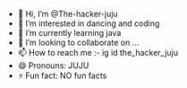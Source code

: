 - 👋 Hi, I’m @The-hacker-juju
- 👀 I’m interested in dancing and coding
- 🌱 I’m currently learning java
- 💞️ I’m looking to collaborate on ...
- 📫 How to reach me :- ig id the_hacker_juju
- 😄 Pronouns: JUJU
- ⚡ Fun fact: NO fun facts

<!---
The-hacker-juju/The-hacker-juju is a ✨ special ✨ repository because its `README.md` (this file) appears on your GitHub profile.
You can click the Preview link to take a look at your changes.
--->
